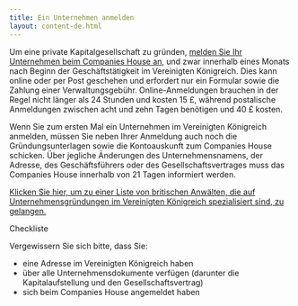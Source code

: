 ```yaml
---
title: Ein Unternehmen anmelden
layout: content-de.html
---
```


Um eine private Kapitalgesellschaft zu gründen, [melden Sie Ihr Unternehmen beim Companies House an](https://www.gov.uk/register-as-an-overseas-company), und zwar innerhalb eines Monats nach Beginn der Geschäftstätigkeit im Vereinigten Königreich. Dies kann online oder per Post geschehen und erfordert nur ein Formular sowie die Zahlung einer Verwaltungsgebühr. Online-Anmeldungen brauchen in der Regel nicht länger als 24 Stunden und kosten 15 £, während postalische Anmeldungen zwischen acht und zehn Tagen benötigen und 40 £ kosten.

Wenn Sie zum ersten Mal ein Unternehmen im Vereinigten Königreich anmelden, müssen Sie neben Ihrer Anmeldung auch noch die Gründungsunterlagen sowie die Kontoauskunft zum Companies House schicken.
Über jegliche Änderungen des Unternehmensnamens, der Adresse, des Geschäftsführers oder des Gesellschaftsvertrages muss das Companies House innerhalb von 21 Tagen informiert werden.

[Klicken Sie hier, um zu einer Liste von britischen Anwälten, die auf Unternehmensgründungen im Vereinigten Königreich spezialisiert sind, zu gelangen.](https://www.gov.uk/government/uploads/system/uploads/attachment_data/file/524056/Investor_Support_Directory_of_UK_Advisory_Network_May_2016.pdf)

Checkliste

Vergewissern Sie sich bitte, dass Sie:

-	eine Adresse im Vereinigten Königreich haben
-	über alle Unternehmensdokumente verfügen (darunter die Kapitalaufstellung und den Gesellschaftsvertrag)
-	sich beim Companies House angemeldet haben